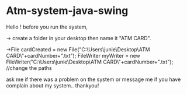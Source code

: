 # Atm-system-java-swing
Hello !
before you run the system, 


-> create a folder in your desktop then name it "ATM CARD".


->File cardCreated = new File("C:\\Users\\junie\\Desktop\\ATM CARD\\"+cardNumber+".txt");
  FileWriter myWriter = new FileWriter("C:\\Users\\junie\\Desktop\\ATM CARD\\"+cardNumber+".txt");   //change the paths

ask me if there was a problem on the system or message me if you have complain about my system.. thankyou!
